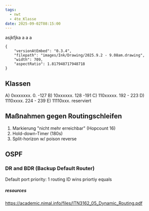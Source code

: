 ```yaml
---
tags:
  - nwt
  - 4te_Klasse
date: 2025-09-02T08:15:00
---
```


asjkfjka
a
a
a

```handdrawn-ink
{
	"versionAtEmbed": "0.3.4",
	"filepath": "images/Ink/Drawing/2025.9.2 - 9.08am.drawing",
	"width": 709,
	"aspectRatio": 1.817948717948718
}
```


## Klassen
A) 0xxxxxxx. 0. -127
B) 10xxxxxx. 128 -191
C) 110xxxxx. 192 - 223
D) 1110xxxx. 224 - 239
E) 11110xxx. reserviert


## Maßnahmen gegen Routingschleifen

1) Markierung "nicht mehr erreichbar" (Hopcount 16)
2) Hold-down-Timer (180s)
3) Split-horizon w/ poison reverse

## OSPF


### DR and BDR (Backup Default Router)

Default port priority: 1
routing ID wins priortiy equals

##### resources 
https://academic.nimal.info/files/ITN3162_05_Dynamic_Routing.pdf